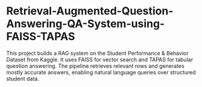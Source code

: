 # Retrieval-Augmented-Question-Answering-QA-System-using-FAISS-TAPAS
This project builds a RAG system on the Student Performance &amp; Behavior Dataset from Kaggle. It uses FAISS for vector search and TAPAS for tabular question answering. The pipeline retrieves relevant rows and generates mostly accurate answers, enabling natural language queries over structured student data.
